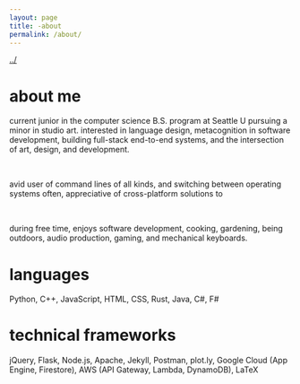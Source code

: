 ```yaml
---
layout: page
title: -about
permalink: /about/
---
```


<a href="/">../</a>

# about me

current junior in the computer science B.S. program at Seattle U pursuing a minor in studio art. interested in language design, metacognition in software development, building full-stack end-to-end systems, and the intersection of art, design, and development.  

<br />

avid user of command lines of all kinds, and switching between operating systems often, appreciative of cross-platform solutions to 

<br />

during free time, enjoys software development, cooking, gardening, being outdoors, audio production, gaming, and mechanical keyboards.  

# languages

Python, C++, JavaScript, HTML, CSS, Rust, Java, C#, F#

# technical frameworks

jQuery, Flask, Node.js, Apache, Jekyll, Postman, plot.ly, Google Cloud (App Engine, Firestore), AWS (API Gateway, Lambda, DynamoDB), LaTeX